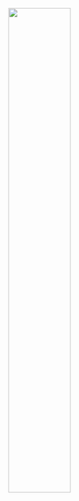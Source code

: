 <p align="center">
<img height="50%" width="auto" src="https://github-readme-stats.vercel.app/api/top-langs/?username=mcthomas&layout=compact&langs_count=10&bg_color=c&hide_border=true&border_radius=7&hide_title=true&hide=javascript,css"/> 
</p>
